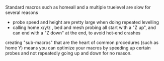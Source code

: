 Standard macros such as homeall and a multiple truelevel are slow for several reasons

* probe speed and height are pretty large when doing repeated levelling
* calling home x/y/z , bed and mesh probing all start with a "Z up", and can end with a "Z down" at the end, to avoid hot-end crashes

creating "sub-macros" that are the heart of common procedures (such as home Y) means you can optimize your macros by speeding up certain probes and not repeatedly going up and down for no reason.
